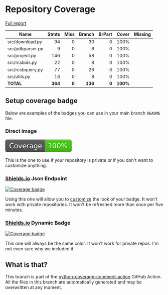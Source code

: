 # Repository Coverage

[Full report](https://htmlpreview.github.io/?https://github.com/iacopy/RCSB-Sync/blob/python-coverage-comment-action-data/htmlcov/index.html)

| Name             |    Stmts |     Miss |   Branch |   BrPart |    Cover |   Missing |
|----------------- | -------: | -------: | -------: | -------: | -------: | --------: |
| src/download.py  |       94 |        0 |       30 |        0 |     100% |           |
| src/pdbparser.py |        9 |        0 |        6 |        0 |     100% |           |
| src/project.py   |      146 |        0 |       58 |        0 |     100% |           |
| src/rcsbids.py   |       22 |        0 |        8 |        0 |     100% |           |
| src/rcsbquery.py |       77 |        0 |       26 |        0 |     100% |           |
| src/utils.py     |       16 |        0 |        8 |        0 |     100% |           |
|        **TOTAL** |  **364** |    **0** |  **136** |    **0** | **100%** |           |


## Setup coverage badge

Below are examples of the badges you can use in your main branch `README` file.

### Direct image

[![Coverage badge](https://raw.githubusercontent.com/iacopy/RCSB-Sync/python-coverage-comment-action-data/badge.svg)](https://htmlpreview.github.io/?https://github.com/iacopy/RCSB-Sync/blob/python-coverage-comment-action-data/htmlcov/index.html)

This is the one to use if your repository is private or if you don't want to customize anything.

### [Shields.io](https://shields.io) Json Endpoint

[![Coverage badge](https://img.shields.io/endpoint?url=https://raw.githubusercontent.com/iacopy/RCSB-Sync/python-coverage-comment-action-data/endpoint.json)](https://htmlpreview.github.io/?https://github.com/iacopy/RCSB-Sync/blob/python-coverage-comment-action-data/htmlcov/index.html)

Using this one will allow you to [customize](https://shields.io/endpoint) the look of your badge.
It won't work with private repositories. It won't be refreshed more than once per five minutes.

### [Shields.io](https://shields.io) Dynamic Badge

[![Coverage badge](https://img.shields.io/badge/dynamic/json?color=brightgreen&label=coverage&query=%24.message&url=https%3A%2F%2Fraw.githubusercontent.com%2Fiacopy%2FRCSB-Sync%2Fpython-coverage-comment-action-data%2Fendpoint.json)](https://htmlpreview.github.io/?https://github.com/iacopy/RCSB-Sync/blob/python-coverage-comment-action-data/htmlcov/index.html)

This one will always be the same color. It won't work for private repos. I'm not even sure why we included it.

## What is that?

This branch is part of the
[python-coverage-comment-action](https://github.com/marketplace/actions/python-coverage-comment)
GitHub Action. All the files in this branch are automatically generated and may be
overwritten at any moment.